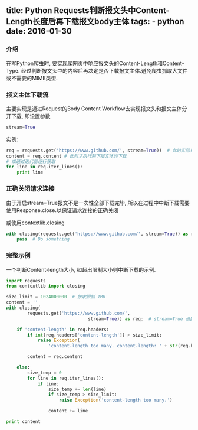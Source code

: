 title: Python Requests判断报文头中Content-Length长度后再下载报文body主体
tags:
	- python
date: 2016-01-30
---
### 介绍

在写Python爬虫时, 要实现爬网页中响应报文头的Content-Length和Content-Type.
经过判断报文头中的内容后再决定是否下载报文主体.避免爬虫抓取大文件或不需要的MIME类型.

### 报文主体下载流

主要实现是通过Request的Body Content Workflow去实现报文头和报文主体分开下载, 即设置参数

``` python
stream=True
```

<end></end>

实例:

``` python
req = requests.get('https://www.github.com/', stream=True))  # 此时实际只向服务器获取了报文头部
content = req.content # 此时才执行剩下报文体的下载
# 或通过迭代器逐行获取
for line in req.iter_lines():
    print line
```

### 正确关闭请求连接

由于开启stream=True报文不是一次性全部下载完毕, 所以在过程中中断下载需要使用Response.close.以保证请求连接的正确关闭

或使用contextlib.closing

``` python
with closing(requests.get('https://www.github.com/', stream=True)) as req: 
    pass  # Do something
```

### 完整示例

一个判断Content-length大小, 如超出限制大小则中断下载的示例.

``` python
import requests
from contextlib import closing

size_limit = 1024000000  # 接收限制 1MB
content = ''
with closing(
        requests.get('https://www.github.com/',
                               stream=True)) as req:  # stream=True 设置文本流使用迭代器获取 如:req.iter_lines

    if 'content-length' in req.headers:
        if int(req.headers['content-length']) > size_limit:
            raise Exception(
                'content-length too many. content-length: ' + str(req.headers['content-length']))

        content = req.content

    else:
        size_temp = 0
        for line in req.iter_lines():
            if line:
                size_temp += len(line)
                if size_temp > size_limit:
                    raise Exception('content-length too many.')

                content += line

print content
```

